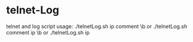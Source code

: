 # telnet-Log
telnet and log script
usage:
./telnetLog.sh ip comment \b
or
./telnetLog.sh comment ip \b
or
./telnetLog.sh ip
